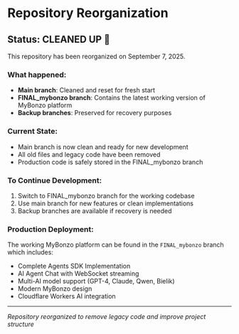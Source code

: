 # Repository Reorganization

## Status: CLEANED UP 🧹

This repository has been reorganized on September 7, 2025.

### What happened:
- **Main branch**: Cleaned and reset for fresh start
- **FINAL_mybonzo branch**: Contains the latest working version of MyBonzo platform
- **Backup branches**: Preserved for recovery purposes

### Current State:
- Main branch is now clean and ready for new development
- All old files and legacy code have been removed
- Production code is safely stored in the FINAL_mybonzo branch

### To Continue Development:
1. Switch to FINAL_mybonzo branch for the working codebase
2. Use main branch for new features or clean implementations
3. Backup branches are available if recovery is needed

### Production Deployment:
The working MyBonzo platform can be found in the `FINAL_mybonzo` branch which includes:
- Complete Agents SDK Implementation
- AI Agent Chat with WebSocket streaming
- Multi-AI model support (GPT-4, Claude, Qwen, Bielik)
- Modern MyBonzo design
- Cloudflare Workers AI integration

---
*Repository reorganized to remove legacy code and improve project structure*
